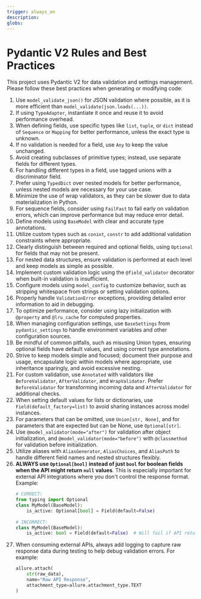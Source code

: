 ```yaml
---
trigger: always_on
description: 
globs: 
---
```

# Pydantic V2 Rules and Best Practices

This project uses Pydantic V2 for data validation and settings management.
Please follow these best practices when generating or modifying code:

1. Use `model_validate_json()` for JSON validation where possible, as it is more efficient than `model_validate(json.loads(...))`.
2. If using `TypeAdapter`, instantiate it once and reuse it to avoid performance overhead.
3. When defining fields, use specific types like `list`, `tuple`, or `dict` instead of `Sequence` or `Mapping` for better performance, unless the exact type is unknown.
4. If no validation is needed for a field, use `Any` to keep the value unchanged.
5. Avoid creating subclasses of primitive types; instead, use separate fields for different types.
6. For handling different types in a field, use tagged unions with a discriminator field.
7. Prefer using `TypedDict` over nested models for better performance, unless nested models are necessary for your use case.
8. Minimize the use of wrap validators, as they can be slower due to data materialization in Python.
9. For sequence fields, consider using `FailFast` to fail early on validation errors, which can improve performance but may reduce error detail.
10. Define models using `BaseModel` with clear and accurate type annotations.
11. Utilize custom types such as `conint`, `constr` to add additional validation constraints where appropriate.
12. Clearly distinguish between required and optional fields, using `Optional` for fields that may not be present.
13. For nested data structures, ensure validation is performed at each level and keep models as simple as possible.
14. Implement custom validation logic using the `@field_validator` decorator when built-in validation is insufficient.
15. Configure models using `model_config` to customize behavior, such as stripping whitespace from strings or setting validation options.
16. Properly handle `ValidationError` exceptions, providing detailed error information to aid in debugging.
17. To optimize performance, consider using lazy initialization with `@property` and `@lru_cache` for computed properties.
18. When managing configuration settings, use `BaseSettings` from `pydantic_settings` to handle environment variables and other configuration sources.
19. Be mindful of common pitfalls, such as misusing Union types, ensuring optional fields have default values, and using correct type annotations.
20. Strive to keep models simple and focused; document their purpose and usage, encapsulate logic within models where appropriate, use inheritance sparingly, and avoid excessive nesting.
21. For custom validation, use `Annotated` with validators like `BeforeValidator`, `AfterValidator`, and `WrapValidator`. Prefer `BeforeValidator` for transforming incoming data and `AfterValidator` for additional checks.
22. When setting default values for lists or dictionaries, use `Field(default_factory=list)` to avoid sharing instances across model instances.
23. For parameters that can be omitted, use `Union[str, None]`, and for parameters that are expected but can be None, use `Optional[str]`.
24. Use `@model_validator(mode="after")` for validation after object initialization, and `@model_validator(mode="before")` with `@classmethod` for validation before initialization.
25. Utilize aliases with `AliasGenerator`, `AliasChoices`, and `AliasPath` to handle different field names and nested structures flexibly.
26. **ALWAYS use `Optional[bool]` instead of just `bool` for boolean fields when the API might return `null` values**. This is especially important for external API integrations where you don't control the response format. Example:
    ```python
    # CORRECT:
    from typing import Optional
    class MyModel(BaseModel):
        is_active: Optional[bool] = Field(default=False)
        
    # INCORRECT:
    class MyModel(BaseModel):
        is_active: bool = Field(default=False)  # Will fail if API returns null
    ```
27. When consuming external APIs, always add logging to capture raw response data during testing to help debug validation errors. For example:
    ```python
    allure.attach(
        str(raw_data),
        name="Raw API Response",
        attachment_type=allure.attachment_type.TEXT
    )
    ``` 